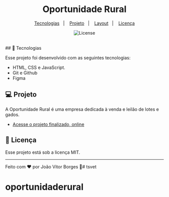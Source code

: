 <h1 align="center"> Oportunidade Rural  </h1>

<p align="center">
  <a href="#-tecnologias">Tecnologias</a>&nbsp;&nbsp;&nbsp;|&nbsp;&nbsp;&nbsp;
  <a href="#-projeto">Projeto</a>&nbsp;&nbsp;&nbsp;|&nbsp;&nbsp;&nbsp;
  <a href="#-layout">Layout</a>&nbsp;&nbsp;&nbsp;|&nbsp;&nbsp;&nbsp;
  <a href="#memo-licença">Licença</a>
</p>

<p align="center">
  <img alt="License" src="https://img.shields.io/static/v1?label=license&message=MIT&color=49AA26&labelColor=000000">
</p>

<br>
## 🚀 Tecnologias

Esse projeto foi desenvolvido com as seguintes tecnologias:

- HTML, CSS e JavaScript.
- Git e Github
- Figma

## 💻 Projeto

A Oportunidade Rural é uma empresa dedicada à venda e leilão de lotes e gados.

- [Acesse o projeto finalizado, online](https://joao-vitorb.github.io/oportunidaderural)

## :memo: Licença

Esse projeto está sob a licença MIT.

---

Feito com ♥ por João Vitor Borges :wave:# tsvet
# oportunidaderural
